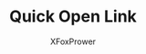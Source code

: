 ---
title: Quick Open Link
author: XFoxPrower
description_markdown: >-
  Quick Open Link is a BetterDiscord plugin that allows you to open images with Ctrl+Click as opposed to Right-Click -> Open Link -> Click.
github: https://github.com/XFoxPrower/
download: https://github.com/XFoxPrower/Quick-Open-Link
support: https://github.com/XFoxPrower/Quick-Open-Link/issues
preview:
tags:
layout: product
---